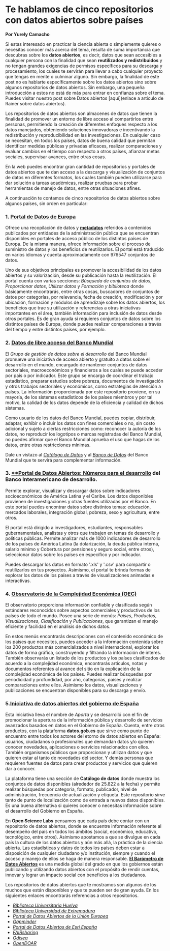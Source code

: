 # Te hablamos de cinco repositorios con datos abiertos sobre países

**Por Yurely Camacho**

Si estas interesado en practicar la ciencia abierta o simplemente
quieres o necesitas conocer más acerca del tema, resulta de suma
importancia que descubras sobre los **datos abiertos**, es decir, datos
que sean accesibles a cualquier persona con la finalidad que sean
**reutilizados y redistribuidos** y no tengan grandes exigencias de
permisos específicos para su descarga y procesamiento, los cuales te
servirán para llevar a cabo cualquier proyecto que tengas en mente o
culminar alguno. Sin embargo, la finalidad de este post no es hablarte
específicamente sobre los datos abiertos sino sobre algunos repositorios
de datos abiertos. Sin embargo, una pequeña introducción a estos no está
de más para entrar en confianza sobre el tema. Puedes visitar nuestro
post sobre Datos abiertos \[aquí\](enlace a artículo de Rainer sobre datos
abiertos).

Los repositorios de datos abiertos son almacenes de datos que tienen la
finalidad de promover un entorno de libre acceso al compartirlos entre
personas, permitiendo la creación de diferentes enfoques respecto a los
datos manejados, obteniendo soluciones innovadoras e incentivando la
redistribución y reproducibilidad en las investigaciones. En cualquier
caso se necesitan, en todos los países, datos de buena calidad que
permitan identificar medidas públicas y privadas eficaces, realizar
comparaciones y evaluar cambios en el tiempo con respecto a otros
países, afianzar metas sociales, supervisar avances, entre otras cosas.

En la web puedes encontrar gran cantidad de repositorios y portales de
datos abiertos que te dan acceso a la descarga y visualización de
conjuntos de datos en diferentes formatos, los cuales también pueden
utilizarse para dar solución a tareas académicas, realizar pruebas para
probar herramientas de manejo de datos, entre otras situaciones afines.

A continuación te contamos de cinco repositorios de datos abiertos sobre
algunos países, sin orden en particular:

### 1. [**Portal de Datos de Europa**](https://www.europeandataportal.eu/es/homepage)

Ofrece una recopilación de datos y
[**metadatos**](https://es.wikipedia.org/wiki/Metadatos) referidos a
contenidos publicados por entidades de la administración pública que se
encuentran disponibles en portales de acceso público de los distintos
países de Europa. De la misma manera, ofrece información sobre el
proceso de suministro de datos y los beneficios de reutilizarlos. El
portal está traducido en varios idiomas y cuenta aproximadamente con
976547 conjuntos de datos.

Uno de sus objetivos principales es promover la accesibilidad de los
datos abiertos y su valorización, desde su publicación hasta la
reutilización. El portal cuenta con varias secciones: *Búsqueda de
conjuntos de datos*, *Proporcionar datos*, *Utilizar datos* y *Formación
y biblioteca* donde básicamente encontrarás, entre otras cosas,
buscadores de conjuntos de datos por categorías, por relevancia, fecha
de creación, modificación y por ubicación, formación y módulos de
aprendizaje sobre los datos abiertos, los beneficios que trae su
utilización y referencias a otras iniciativas importantes en el área,
también información para inclusión de datos desde otros portales. Es de
gran ayuda si requieres conjuntos de datos sobre los distintos países de
Europa, donde puedes realizar comparaciones a través del tiempo y entre
distintos países, por ejemplo.

### 2. [**Datos de libre acceso del Banco Mundial**](https://datos.bancomundial.org/)

El *Grupo de gestión de datos sobre el desarrollo* del Banco Mundial
promueve una iniciativa de acceso abierto y gratuito a datos sobre el
desarrollo en el mundo, encargado de mantener conjuntos de datos
sectoriales, macroeconómicos y financieros a los cuales se puede acceder
por país o por indicador. Este grupo se encarga de coordinar el trabajo
estadístico, preparar estudios sobre pobreza, documentos de
investigación y otros trabajos sectoriales y económicos, como
estrategias de atención a países. La información proporcionada por este
repositorio proviene, en su mayoría, de los sistemas estadísticos de los
países miembros y por tal motivo, la calidad de los datos depende de la
eficiencia y calidad de dichos sistemas.

Como usuario de los datos del Banco Mundial, puedes copiar, distribuir,
adaptar, exhibir o incluir los datos con fines comerciales o no, sin
costo adicional y sujeto a ciertas restricciones como: reconocer la
autoría de los datos, no reproducir los logotipos o marcas registradas
del Banco Mundial, no puedes afirmar que el Banco Mundial aprueba el uso
que hagas de los datos, entre otras restricciones mínimas.

Dale un vistazo al [*Catálogo de
Datos*](https://datacatalog.worldbank.org/) y al [*Banco de
Datos*](https://databank.bancomundial.org/home.aspx) del Banco Mundial
que te servirá para complementar información.

### 3. [\*\*Portal de Datos Abiertos: Números para el desarrollo](https://code.iadb.org/es) del Banco Interamericano de desarrollo.

Permite explorar, visualizar y descargar datos sobre indicadores
socioeconómicos de América Latina y el Caribe. Los datos disponibles
provienen de investigaciones y otras fuentes utilizadas por el Banco. En
este portal puedes encontrar datos sobre distintos temas: educación,
mercados laborales, integración global, pobreza, sexo y agricultura,
entre otros.

El portal está dirigido a investigadores, estudiantes, responsables
gubernamentales, analistas y otros que trabajen en temas de desarrollo y
políticas públicas. Permite analizar más de 1000 indicadores de
desarrollo de los países de América Latina (la dolarización, la deuda
pública interna, salario mínimo y Cobertura por pensiones y seguro
social, entre otros), seleccionar datos sobre los países en específico y por
indicador.

Puedes descargar los datos en formato '.xls' y '.csv' para compartir o
reutilizarlos en tus proyectos. Asimismo, el portal te brinda formas de
explorar los datos de los países a través de visualizaciones animadas e
interactivas.

### 4. [Observatorio de la Complejidad Económica (OEC)](https://observatoriodenoticias.redue-alcue.org/el-observatorio-de-la-complejidad-economica-oec/)

El observatorio proporciona información confiable y clasificada según
estándares reconocidos sobre aspectos comerciales y productivos de los
países de todo el mundo. Posee una serie de menús: *Países*,
*Productos*, *Visualizaciones*, *Clasificación* y *Publicaciones*, que
garantizan el manejo eficiente y facilidad en el análisis de dichos
datos.

En estos menús encontrarás descripciones con el contenido económico de
los países que necesites, puedes acceder a la información contenida
sobre los 200 productos más comercializados a nivel internacional,
explorar los datos de forma gráfica, construyendo y filtrando la
información de interes. También observarás un listado de los productos y
los países clasificados de acuerdo a la complejidad económica,
encontrarás artículos, notas y documentos referentes al avance del sitio
en la explicación de la complejidad económica de los países. Puedes
realizar búsquedas por periodicidad y profundidad, por año, categorías,
países y realizar comparaciones entre ellos. Asimismo los datos,
visualizaciones y publicaciones se encuentran disponibles para su
descarga y envío.

### 5.[Iniciativa de datos abiertos del gobierno de España](https://datos.gob.es/es/catalogo)

Esta iniciativa lleva el nombre de *Aporta* y se desarrolló con el fin
de promocionar la apertura de la información pública y desarrollo de
servicios avanzados basados en datos en el Gobierno de España. Cuenta,
entre otros productos, con la plataforma **datos.gob.es** que sirve como
punto de encuentro entre todos los actores del etorno de datos abiertos
en España: usuarios, ciudadanos o profesionales que demandan datos y/o
quieren conocer novedades, aplicaciones o servicios relacionados con
ellos. También organismos públicos que proporcionan y utilizan datos y
que quieren estar al tanto de novedades del sector. Y demás personas que
requieren fuentes de datos para crear productos y servicios que quieren
dar a conocer.

La plataforma tiene una sección de **Catálogo de datos** donde muestra
los conjuntos de datos disponibles (alrededor de 25.822 a la fecha) y
permite realizar búsquedas por categoría, formato, publicador, nivel de
administración, frecuencia de actualización y etiqueta. Este repositorio
sirve tanto de punto de localización como de entrada a nuevos datos
disponibles. Es una buena alternativa si quieres conocer o necesitas
información sobre el desarrollo del Gobierno en España.

En **Open Science Labs** pensamos que cada país debe contar con un
repositorio de datos abiertos, donde se encuentre información referente
al desempeño del país en todos los ámbitos (social, económico,
educativo, tecnológico, entre otros). Asimismo apostamos a que se
divulgue en cada país la cultura de los datos abiertos y aún más allá,
la práctica de la ciencia abierta. Las estadísticas y datos de todos los
países deben estar a disposición de cualquier ciudadano y/o institución,
siempre y cuando el acceso y manejo de ellos se haga de manera
responsable. [**El Barómetro de Datos
Abiertos**](https://opendatabarometer.org/?_year=2017&indicator=ODB) es
una medida global del grado en que los gobiernos están publicando y
utilizando datos abiertos con el propósito de rendir cuentas, innovar y
lograr un impacto social con beneficios a los ciudadanos.

Los repositorios de datos abiertos que te mostramos son algunos de los
muchos que están disponibles y que te pueden ser de gran ayuda. En los
siguientes enlaces encontrarás referencias a otros repositorios.

- [*Biblioteca Universitaria Huelva*](https://guiasbuh.uhu.es/c.php?g=498100&p=3907565)
- [*Biblioteca Universidad de Extremadura*](https://biblioguias.unex.es/c.php?g=572093&p=3944864)
- [*Portal de Datos Abiertos de la Unión Europea*](http://data.europa.eu/euodp/es/data/)
- [*Gapminder*](https://www.gapminder.org/data/)
- [*Portal de Datos Abiertos de Esri España*](http://opendata.esri.es/)
- [*FAIRsharing*](https://fairsharing.org/databases/)
- [*Odisea*](http://odisea.ciepi.org/)
- [*OpenDOAR*](https://v2.sherpa.ac.uk/opendoar/)
